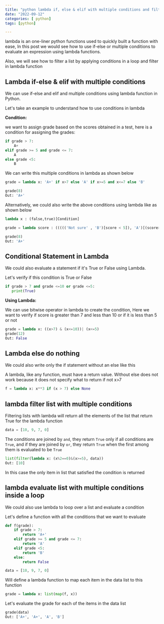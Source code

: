 ```yaml
---
title: "python lambda if, else & elif with multiple conditions and filter list with conditions in lambda"
date: "2022-09-12"
categories: [ python]
tags: [python]

---
```


lambda is an one-liner python functions used to quickly built a function with ease, In this post we would see how to use if-else or multiple conditions to evaluate an expression using lambda functions.

Also, we will see how to filter a list by applying conditions in a loop and filter in lambda function

## Lambda if-else & elif with multiple conditions
We can use if-else and elif and multiple conditions using lambda function in Python.

Let's take an example to understand how to use conditions in lambda

**Condition:**

we want to assign grade based on the scores obtained in a test, here is a condition for assigning the grades:

```python
if grade > 7:
    A+
elif grade >= 5 and grade <= 7:
    A
else grade <5:
    B
```

We can write this multiple conditions in lambda as shown below

```python
grade = lambda x: 'A+' if x>7 else 'A' if x>=5 and x<=7 else 'B'
```

```python
grade(8)
Out: 'A+'
```

Alternatively, we could also write the above conditions using lambda like as shown below

```python
lambda x : (false,true)[Condition]
```

```python
grade = lambda score : ((((('Not sure' , 'B')[score < 5]), 'A')[(score>=5 | score<=7)]), 'A+')[score>7]
```

```python
grade(8)
Out: 'A+'
```



## Conditional Statement in Lambda

We could also evaluate a statement if it's True or False using Lambda.

Let's verify if this condition is True or False

```python
if grade > 7 and grade <=10 or grade <=5:
   print(True)
```

**Using Lambda:**

We can use bitwise operator in lambda to create the condition, Here we want to verify if score is greater than 7 and less than 10 or if it is less than 5 or not

```python
grade = lambda x: ((x>7) & (x<=10))| (x<=5)
grade(12)
Out: False
```

## Lambda else do nothing

We could also write only the if statement without an else like this

A lambda, like any function, must have a return value. Without else does not work because it does not specify what to return if not x>7

```python
f = lambda x: x**3 if (x > 7) else None
```

## lambda filter list with multiple conditions

Filtering lists with lambda will return all the elements of the list that return True for the lambda function

```python
data = [10, 9, 7, 0]
```

The conditions are joined by `and`, they return `True` only if all conditions are `True`, and if they are joined by `or`, they return `True` when the first among them is evaluated to be `True`

```python
list(filter(lambda x: (x%2==0)&(x>=5), data))
Out: [10]
```

In this case the only item in list that satisfied the condition is returned

## lambda evaluate list with multiple conditions inside a loop

We could also use lambda to loop over a list and evaluate a condition

Let's define a function with all the conditions that we want to evaluate

```python
def f(grade):
    if grade > 7:
        return 'A+'
    elif grade >= 5 and grade <= 7:
        return 'A'
    elif grade <5:
        return 'B'
    else:
        return False
```

```python
data = [10, 9, 7, 0]
```

Will define a lambda function to map each item in the data list to this function

```python
grade = lambda x: list(map(f, x))
```

Let's evaluate the grade for each of the items in the data list

```python
grade(data)
Out: ['A+', 'A+', 'A', 'B']
```

